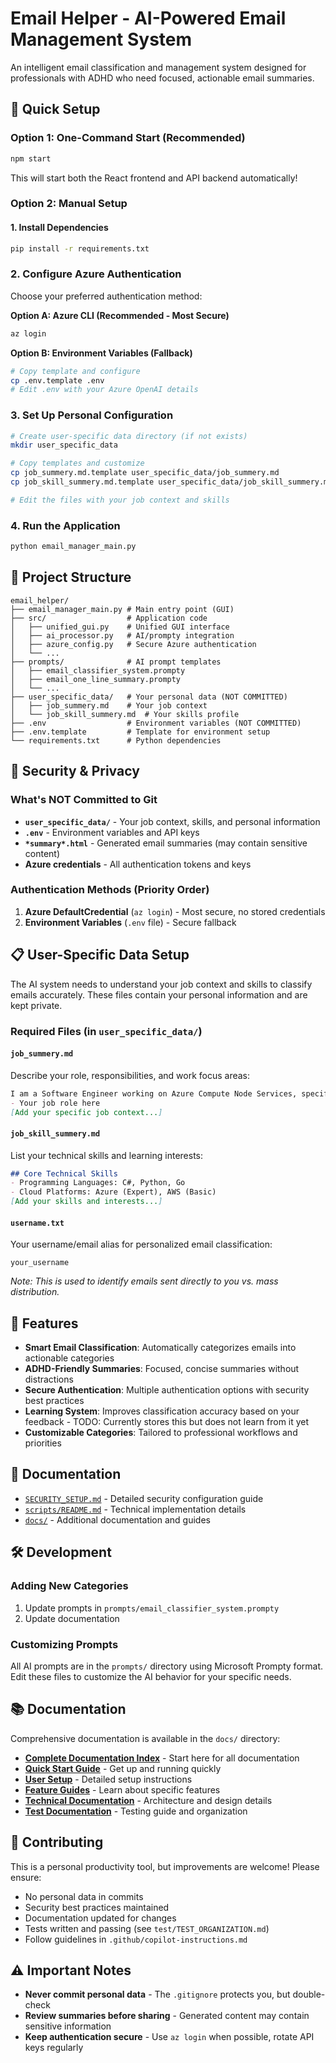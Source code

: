 # Email Helper - AI-Powered Email Management System

An intelligent email classification and management system designed for professionals with ADHD who need focused, actionable email summaries.

## 🚀 Quick Setup

### Option 1: One-Command Start (Recommended)
```bash
npm start
```
This will start both the React frontend and API backend automatically!

### Option 2: Manual Setup

#### 1. Install Dependencies
```bash
pip install -r requirements.txt
```

### 2. Configure Azure Authentication
Choose your preferred authentication method:

**Option A: Azure CLI (Recommended - Most Secure)**
```bash
az login
```

**Option B: Environment Variables (Fallback)**
```bash
# Copy template and configure
cp .env.template .env
# Edit .env with your Azure OpenAI details
```

### 3. Set Up Personal Configuration
```bash
# Create user-specific data directory (if not exists)
mkdir user_specific_data

# Copy templates and customize
cp job_summery.md.template user_specific_data/job_summery.md
cp job_skill_summery.md.template user_specific_data/job_skill_summery.md

# Edit the files with your job context and skills
```

### 4. Run the Application
```bash
python email_manager_main.py
```

## 📁 Project Structure

```
email_helper/
├── email_manager_main.py # Main entry point (GUI)
├── src/                  # Application code
│   ├── unified_gui.py    # Unified GUI interface  
│   ├── ai_processor.py   # AI/prompty integration
│   ├── azure_config.py   # Secure Azure authentication
│   └── ...
├── prompts/              # AI prompt templates
│   ├── email_classifier_system.prompty
│   ├── email_one_line_summary.prompty
│   └── ...
├── user_specific_data/   # Your personal data (NOT COMMITTED)
│   ├── job_summery.md    # Your job context
│   └── job_skill_summery.md  # Your skills profile
├── .env                  # Environment variables (NOT COMMITTED)
├── .env.template         # Template for environment setup
└── requirements.txt      # Python dependencies
```

## 🔐 Security & Privacy

### What's NOT Committed to Git
- **`user_specific_data/`** - Your job context, skills, and personal information
- **`.env`** - Environment variables and API keys  
- **`*summary*.html`** - Generated email summaries (may contain sensitive content)
- **Azure credentials** - All authentication tokens and keys

### Authentication Methods (Priority Order)
1. **Azure DefaultCredential** (`az login`) - Most secure, no stored credentials
2. **Environment Variables** (`.env` file) - Secure fallback

## 📋 User-Specific Data Setup

The AI system needs to understand your job context and skills to classify emails accurately. These files contain your personal information and are kept private.

### Required Files (in `user_specific_data/`)

#### `job_summery.md`
Describe your role, responsibilities, and work focus areas:

```markdown
I am a Software Engineer working on Azure Compute Node Services, specifically:
- Your job role here
[Add your specific job context...]
```

#### `job_skill_summery.md` 
List your technical skills and learning interests:
```markdown
## Core Technical Skills
- Programming Languages: C#, Python, Go
- Cloud Platforms: Azure (Expert), AWS (Basic)
[Add your skills and interests...]
```

#### `username.txt`
Your username/email alias for personalized email classification:
```
your_username
```
*Note: This is used to identify emails sent directly to you vs. mass distribution.*

## 🎯 Features

- **Smart Email Classification**: Automatically categorizes emails into actionable categories
- **ADHD-Friendly Summaries**: Focused, concise summaries without distractions
- **Secure Authentication**: Multiple authentication options with security best practices
- **Learning System**: Improves classification accuracy based on your feedback - TODO: Currently stores this but does not learn from it yet
- **Customizable Categories**: Tailored to professional workflows and priorities

## 📖 Documentation

- [`SECURITY_SETUP.md`](SECURITY_SETUP.md) - Detailed security configuration guide
- [`scripts/README.md`](scripts/README.md) - Technical implementation details
- [`docs/`](docs/) - Additional documentation and guides

## 🛠️ Development

### Adding New Categories

1. Update prompts in `prompts/email_classifier_system.prompty`
2. Update documentation

### Customizing Prompts
All AI prompts are in the `prompts/` directory using Microsoft Prompty format. Edit these files to customize the AI behavior for your specific needs.

## 📚 Documentation

Comprehensive documentation is available in the `docs/` directory:

- **[Complete Documentation Index](docs/README.md)** - Start here for all documentation
- **[Quick Start Guide](QUICK_START.md)** - Get up and running quickly
- **[User Setup](docs/setup/USER_SETUP.md)** - Detailed setup instructions
- **[Feature Guides](docs/features/)** - Learn about specific features
- **[Technical Documentation](docs/technical/)** - Architecture and design details
- **[Test Documentation](test/TEST_ORGANIZATION.md)** - Testing guide and organization

## 🤝 Contributing

This is a personal productivity tool, but improvements are welcome! Please ensure:
- No personal data in commits
- Security best practices maintained  
- Documentation updated for changes
- Tests written and passing (see `test/TEST_ORGANIZATION.md`)
- Follow guidelines in `.github/copilot-instructions.md`

## ⚠️ Important Notes

- **Never commit personal data** - The `.gitignore` protects you, but double-check
- **Review summaries before sharing** - Generated content may contain sensitive information
- **Keep authentication secure** - Use `az login` when possible, rotate API keys regularly
